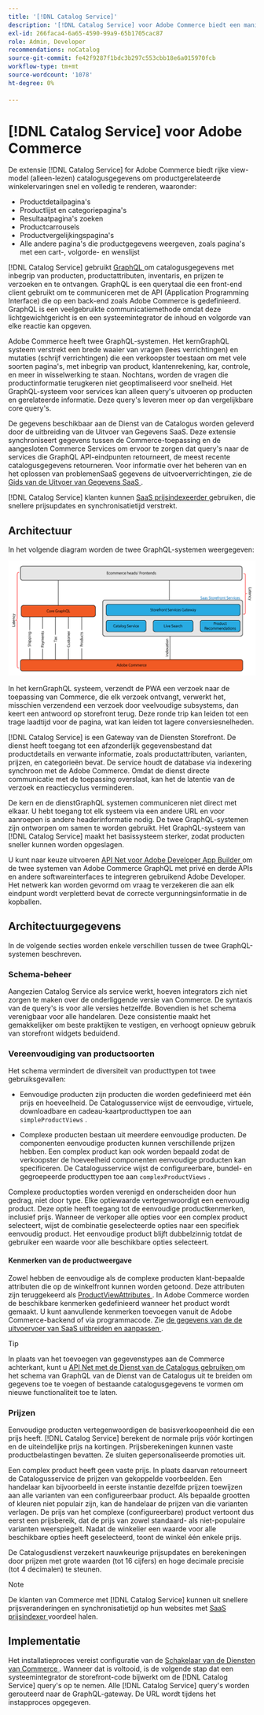 ```yaml
---
title: '[!DNL Catalog Service]'
description: '[!DNL Catalog Service] voor Adobe Commerce biedt een manier om de inhoud van de pagina''s met productweergave en de productlijst veel sneller op te halen dan de GraphQL-query''s van de native Adobe Commerce.'
exl-id: 266faca4-6a65-4590-99a9-65b1705cac87
role: Admin, Developer
recommendations: noCatalog
source-git-commit: fe42f9287f1bdc3b297c553cbb18e6a015970fcb
workflow-type: tm+mt
source-wordcount: '1078'
ht-degree: 0%

---
```



# [!DNL Catalog Service] voor Adobe Commerce

De extensie [!DNL Catalog Service] for Adobe Commerce biedt rijke view-model (alleen-lezen) catalogusgegevens om productgerelateerde winkelervaringen snel en volledig te renderen, waaronder:

* Productdetailpagina&#39;s
* Productlijst en categoriepagina&#39;s
* Resultaatpagina&#39;s zoeken
* Productcarrousels
* Productvergelijkingspagina&#39;s
* Alle andere pagina&#39;s die productgegevens weergeven, zoals pagina&#39;s met een cart-, volgorde- en wenslijst

[!DNL Catalog Service] gebruikt [ GraphQL ](https://graphql.org/) om catalogusgegevens met inbegrip van producten, productattributen, inventaris, en prijzen te verzoeken en te ontvangen. GraphQL is een querytaal die een front-end client gebruikt om te communiceren met de API (Application Programming Interface) die op een back-end zoals Adobe Commerce is gedefinieerd. GraphQL is een veelgebruikte communicatiemethode omdat deze lichtgewichtgericht is en een systeemintegrator de inhoud en volgorde van elke reactie kan opgeven.

Adobe Commerce heeft twee GraphQL-systemen. Het kernGraphQL systeem verstrekt een brede waaier van vragen (lees verrichtingen) en mutaties (schrijf verrichtingen) die een verkoopster toestaan om met vele soorten pagina&#39;s, met inbegrip van product, klantenrekening, kar, controle, en meer in wisselwerking te staan. Nochtans, worden de vragen die productinformatie terugkeren niet geoptimaliseerd voor snelheid. Het GraphQL-systeem voor services kan alleen query&#39;s uitvoeren op producten en gerelateerde informatie. Deze query&#39;s leveren meer op dan vergelijkbare core query&#39;s.

De gegevens beschikbaar aan de Dienst van de Catalogus worden geleverd door de uitbreiding van de Uitvoer van Gegevens SaaS. Deze extensie synchroniseert gegevens tussen de Commerce-toepassing en de aangesloten Commerce Services om ervoor te zorgen dat query&#39;s naar de services die GraphQL API-eindpunten retourneert, de meest recente catalogusgegevens retourneren. Voor informatie over het beheren van en het oplossen van problemenSaaS gegevens de uitvoerverrichtingen, zie de [ Gids van de Uitvoer van Gegevens SaaS ](../data-export/overview.md).

[!DNL Catalog Service] klanten kunnen [ SaaS prijsindexeerder ](../price-index/price-indexing.md) gebruiken, die snellere prijsupdates en synchronisatietijd verstrekt.

## Architectuur

In het volgende diagram worden de twee GraphQL-systemen weergegeven:

![ diagram van de architectuur van de Catalogus ](assets/catalog-service-architecture.png)

In het kernGraphQL systeem, verzendt de PWA een verzoek naar de toepassing van Commerce, die elk verzoek ontvangt, verwerkt het, misschien verzendend een verzoek door veelvoudige subsystems, dan keert een antwoord op storefront terug. Deze ronde trip kan leiden tot een trage laadtijd voor de pagina, wat kan leiden tot lagere conversiesnelheden.

[!DNL Catalog Service] is een Gateway van de Diensten Storefront. De dienst heeft toegang tot een afzonderlijk gegevensbestand dat productdetails en verwante informatie, zoals productattributen, varianten, prijzen, en categorieën bevat. De service houdt de database via indexering synchroon met de Adobe Commerce.
Omdat de dienst directe communicatie met de toepassing overslaat, kan het de latentie van de verzoek en reactiecyclus verminderen.

De kern en de dienstGraphQL systemen communiceren niet direct met elkaar. U hebt toegang tot elk systeem via een andere URL en voor aanroepen is andere headerinformatie nodig. De twee GraphQL-systemen zijn ontworpen om samen te worden gebruikt. Het GraphQL-systeem van [!DNL Catalog Service] maakt het basissysteem sterker, zodat producten sneller kunnen worden opgeslagen.

U kunt naar keuze uitvoeren [ API Net voor Adobe Developer App Builder ](https://developer.adobe.com/graphql-mesh-gateway/) om de twee systemen van Adobe Commerce GraphQL met privé en derde APIs en andere softwareinterfaces te integreren gebruikend Adobe Developer. Het netwerk kan worden gevormd om vraag te verzekeren die aan elk eindpunt wordt verpletterd bevat de correcte vergunningsinformatie in de kopballen.

## Architectuurgegevens

In de volgende secties worden enkele verschillen tussen de twee GraphQL-systemen beschreven.

### Schema-beheer

Aangezien Catalog Service als service werkt, hoeven integrators zich niet zorgen te maken over de onderliggende versie van Commerce. De syntaxis van de query&#39;s is voor alle versies hetzelfde. Bovendien is het schema verenigbaar voor alle handelaren. Deze consistentie maakt het gemakkelijker om beste praktijken te vestigen, en verhoogt opnieuw gebruik van storefront widgets beduidend.

### Vereenvoudiging van productsoorten

Het schema vermindert de diversiteit van producttypen tot twee gebruiksgevallen:

* Eenvoudige producten zijn producten die worden gedefinieerd met één prijs en hoeveelheid. De Catalogusservice wijst de eenvoudige, virtuele, downloadbare en cadeau-kaartproducttypen toe aan `simpleProductViews` .

* Complexe producten bestaan uit meerdere eenvoudige producten. De componenten eenvoudige producten kunnen verschillende prijzen hebben. Een complex product kan ook worden bepaald zodat de verkoopster de hoeveelheid componenten eenvoudige producten kan specificeren. De Catalogusservice wijst de configureerbare, bundel- en gegroepeerde producttypen toe aan `complexProductViews` .

Complexe productopties worden verenigd en onderscheiden door hun gedrag, niet door type. Elke optiewaarde vertegenwoordigt een eenvoudig product. Deze optie heeft toegang tot de eenvoudige productkenmerken, inclusief prijs. Wanneer de verkoper alle opties voor een complex product selecteert, wijst de combinatie geselecteerde opties naar een specifiek eenvoudig product. Het eenvoudige product blijft dubbelzinnig totdat de gebruiker een waarde voor alle beschikbare opties selecteert.

#### Kenmerken van de productweergave

Zowel hebben de eenvoudige als de complexe producten klant-bepaalde attributen die op de winkelfront kunnen worden getoond. Deze attributen zijn teruggekeerd als [ ProductViewAttributes ](https://developer.adobe.com/commerce/services/graphql/catalog-service/products/#productviewattribute-type). In Adobe Commerce worden de beschikbare kenmerken gedefinieerd wanneer het product wordt gemaakt. U kunt aanvullende kenmerken toevoegen vanuit de Adobe Commerce-backend of via programmacode. Zie [ de gegevens van de de uitvoervoer van SaaS uitbreiden en aanpassen ](../data-export/extensibility-and-customizations.md).

>[!TIP]
>
>In plaats van het toevoegen van gegevenstypes aan de Commerce achterkant, kunt u [ API Net met de Dienst van de Catalogus gebruiken ](mesh.md) om het schema van GraphQL van de Dienst van de Catalogus uit te breiden om gegevens toe te voegen of bestaande catalogusgegevens te vormen om nieuwe functionaliteit toe te laten.

### Prijzen

Eenvoudige producten vertegenwoordigen de basisverkoopeenheid die een prijs heeft. [!DNL Catalog Service] berekent de normale prijs vóór kortingen en de uiteindelijke prijs na kortingen. Prijsberekeningen kunnen vaste productbelastingen bevatten. Ze sluiten gepersonaliseerde promoties uit.

Een complex product heeft geen vaste prijs. In plaats daarvan retourneert de Catalogusservice de prijzen van gekoppelde voorbeelden. Een handelaar kan bijvoorbeeld in eerste instantie dezelfde prijzen toewijzen aan alle varianten van een configureerbaar product. Als bepaalde grootten of kleuren niet populair zijn, kan de handelaar de prijzen van die varianten verlagen. De prijs van het complexe (configureerbare) product vertoont dus eerst een prijsbereik, dat de prijs van zowel standaard- als niet-populaire varianten weerspiegelt. Nadat de winkelier een waarde voor alle beschikbare opties heeft geselecteerd, toont de winkel één enkele prijs.

De Catalogusdienst verzekert nauwkeurige prijsupdates en berekeningen door prijzen met grote waarden (tot 16 cijfers) en hoge decimale precisie (tot 4 decimalen) te steunen.

>[!NOTE]
>
> De klanten van Commerce met [!DNL Catalog Service] kunnen uit snellere prijsveranderingen en synchronisatietijd op hun websites met [ SaaS prijsindexer ](../price-index/price-indexing.md) voordeel halen.

## Implementatie

Het installatieproces vereist configuratie van de [ Schakelaar van de Diensten van Commerce ](../landing/saas.md). Wanneer dat is voltooid, is de volgende stap dat een systeemintegrator de storefront-code bijwerkt om de [!DNL Catalog Service] query&#39;s op te nemen. Alle [!DNL Catalog Service] query&#39;s worden gerouteerd naar de GraphQL-gateway. De URL wordt tijdens het instapproces opgegeven.
